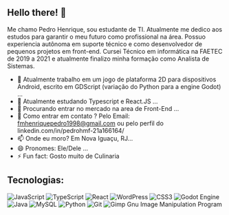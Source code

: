 ## Hello there! 👋

Me chamo Pedro Henrique, sou estudante de TI. Atualmente me dedico aos estudos para garantir o meu futuro como profissional na área. Possuo experiencia autônoma em suporte técnico e como desenvolvedor de pequenos projetos em front-end. Cursei Técnico em informática na FAETEC de 2019 a 2021 e atualmente finalizo minha formação como Analista de Sistemas.


- 🔭 Atualmente trabalho em um jogo de plataforma 2D para dispositivos Android, escrito em GDScript (variação do Python para a engine Godot)  ...
- 🌱 Atualmente estudando Typescript e React.JS ...
- 👯 Procurando entrar no mercado na area de Front-End ...
- 💬 Como entrar em contato ? Pelo Email: fmhenriquepedro1998@gmail.com ou pelo perfil do linkedin.com/in/pedrohmf-21a166164/
- 📫 Onde eu moro? Em Nova Iguaçu, RJ...
- 😄 Pronomes: Ele/Dele ...
- ⚡ Fun fact: Gosto muito de Culinaria

## Tecnologias:
![JavaScript](https://img.shields.io/badge/javascript-%23323330.svg?style=for-the-badge&logo=javascript&logoColor=%23F7DF1E)
![TypeScript](https://img.shields.io/badge/typescript-%23007ACC.svg?style=for-the-badge&logo=typescript&logoColor=white)
![React](https://img.shields.io/badge/react-%2320232a.svg?style=for-the-badge&logo=react&logoColor=%2361DAFB)
![WordPress](https://img.shields.io/badge/WordPress-%23117AC9.svg?style=for-the-badge&logo=WordPress&logoColor=white)
![CSS3](https://img.shields.io/badge/css3-%231572B6.svg?style=for-the-badge&logo=css3&logoColor=white)
![Godot Engine](https://img.shields.io/badge/GODOT-%23FFFFFF.svg?style=for-the-badge&logo=godot-engine)
![Java](https://img.shields.io/badge/java-%23ED8B00.svg?style=for-the-badge&logo=openjdk&logoColor=white)
![MySQL](https://img.shields.io/badge/mysql-4479A1.svg?style=for-the-badge&logo=mysql&logoColor=white)
![Python](https://img.shields.io/badge/python-3670A0?style=for-the-badge&logo=python&logoColor=ffdd54)
![Git](https://img.shields.io/badge/git-%23F05033.svg?style=for-the-badge&logo=git&logoColor=white)
![Gimp Gnu Image Manipulation Program](https://img.shields.io/badge/Gimp-657D8B?style=for-the-badge&logo=gimp&logoColor=FFFFFF)




